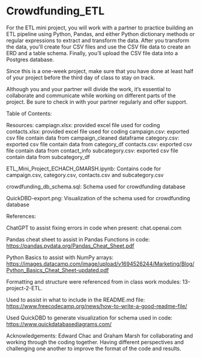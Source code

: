 # Crowdfunding_ETL

For the ETL mini project, you will work with a partner to practice building an ETL pipeline using Python, Pandas, and either Python dictionary methods or regular expressions to extract and transform the data. After you transform the data, you'll create four CSV files and use the CSV file data to create an ERD and a table schema. Finally, you’ll upload the CSV file data into a Postgres database.

Since this is a one-week project, make sure that you have done at least half of your project before the third day of class to stay on track.

Although you and your partner will divide the work, it’s essential to collaborate and communicate while working on different parts of the project. Be sure to check in with your partner regularly and offer support.

Table of Contents:

Resources:
campiagn.xlsx: provided excel file used for coding
contacts.xlsx: provided excel file used for coding
campaign.csv: exported csv file contain data from campaign_cleaned dataframe
category.csv: exported csv file contain data from category_df
contacts.csv: exported csv file contain data from contact_info
subcategory.csv: exported csv file contain data from subcategory_df

ETL_Mini_Project_ECHACH_GMARSH.ipynb: Contains code for campaign.csv, category.csv, contacts.csv and subcategory.csv

crowdfunding_db_schema.sql: Schema used for crowdfunding database

QuickDBD-export.png: Visualization of the schema used for crowdfunding database

References: 

ChatGPT to assist fixing errors in code when present: 
chat.openai.com

Pandas cheat sheet to assist in Pandas Functions in code:
https://pandas.pydata.org/Pandas_Cheat_Sheet.pdf

Python Basics to assist with NumPy arrays:
https://images.datacamp.com/image/upload/v1694526244/Marketing/Blog/Python_Basics_Cheat_Sheet-updated.pdf

Formatting and structure were referenced from in class work modules: 13-project-2-ETL.

Used to assist in what to include in the README.md file: 
https://www.freecodecamp.org/news/how-to-write-a-good-readme-file/

Used QuickDBD to generate visualization for schema used in code: https://www.quickdatabasediagrams.com/

Acknowledgements: Edward Chac and Graham Marsh for collaborating and working through the coding together. Having different perspectives and challenging one another to improve the format of the code and results.